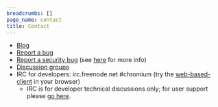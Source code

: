 ```yaml
---
breadcrumbs: []
page_name: contact
title: Contact
---
```


*   [Blog](http://blog.chromium.org)
*   [Report a bug](http://code.google.com/p/chromium/issues/entry)
*   [Report a security
            bug](http://code.google.com/p/chromium/issues/entry?template=Security%20Bug)
            (see
            [here](https://www.google.com/about/appsecurity/chrome-rewards/) for
            more info)
*   [Discussion groups](/developers/discussion-groups)
*   IRC for developers: irc.freenode.net #chromium (try the
            [web-based-client](https://webchat.freenode.net/?channels=%23chromium)
            in your browser)
    *   IRC is for developer technical discussions only; for user
                support please [go
                here](http://www.google.com/support/forum/p/Chrome).